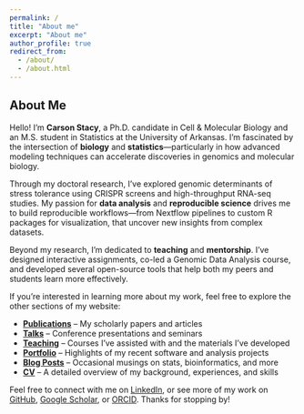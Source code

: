 ```yaml
---
permalink: /
title: "About me"
excerpt: "About me"
author_profile: true
redirect_from: 
  - /about/
  - /about.html
---
```



## About Me

Hello! I’m **Carson Stacy**, a Ph.D. candidate in Cell & Molecular Biology and an M.S. student in Statistics at the University of Arkansas. I’m fascinated by the intersection of **biology** and **statistics**—particularly in how advanced modeling techniques can accelerate discoveries in genomics and molecular biology.

Through my doctoral research, I’ve explored genomic determinants of stress tolerance using CRISPR screens and high-throughput RNA-seq studies. My passion for **data analysis** and **reproducible science** drives me to build reproducible workflows—from Nextflow pipelines to custom R packages for visualization, that uncover new insights from complex datasets.

Beyond my research, I’m dedicated to **teaching** and **mentorship**. I’ve designed interactive assignments, co-led a Genomic Data Analysis course, and developed several open-source tools that help both my peers and students learn more effectively.

If you’re interested in learning more about my work, feel free to explore the other sections of my website:

- **[Publications](#)** – My scholarly papers and articles  
- **[Talks](#)** – Conference presentations and seminars  
- **[Teaching](#)** – Courses I’ve assisted with and the materials I’ve developed  
- **[Portfolio](#)** – Highlights of my recent software and analysis projects  
- **[Blog Posts](#)** – Occasional musings on stats, bioinformatics, and more  
- **[CV](#)** – A detailed overview of my background, experiences, and skills  

Feel free to connect with me on [LinkedIn](#), or see more of my work on [GitHub](#), [Google Scholar](#), or [ORCID](#). Thanks for stopping by!

